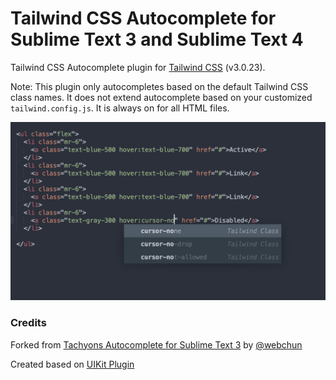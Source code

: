 Tailwind CSS Autocomplete for Sublime Text 3 and Sublime Text 4
=============

Tailwind CSS Autocomplete plugin for [Tailwind CSS](https://tailwindcss.com/) (v3.0.23).

Note: This plugin only autocompletes based on the default Tailwind CSS class names. It does not extend autocomplete based on your customized `tailwind.config.js`. It is always on for all HTML files.

![screenshot](screenshot.png)


### Credits
Forked from [Tachyons Autocomplete for Sublime Text 3](https://github.com/webchun/tachyons-sublime-autocomplete) by [@webchun](https://github.com/webchun)

Created based on [UIKit Plugin](https://github.com/uikit/uikit-sublime)
